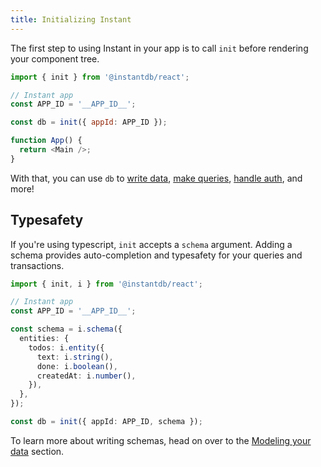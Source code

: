 ```yaml
---
title: Initializing Instant
---
```


The first step to using Instant in your app is to call `init` before rendering your component tree.

```javascript
import { init } from '@instantdb/react';

// Instant app
const APP_ID = '__APP_ID__';

const db = init({ appId: APP_ID });

function App() {
  return <Main />;
}
```

With that, you can use `db` to [write data](/docs/instaml), [make queries](/docs/instaql), [handle auth](/docs/auth), and more!

## Typesafety

If you're using typescript, `init` accepts a `schema` argument. Adding a schema provides auto-completion and typesafety for your queries and transactions.

```typescript
import { init, i } from '@instantdb/react';

// Instant app
const APP_ID = '__APP_ID__';

const schema = i.schema({
  entities: {
    todos: i.entity({
      text: i.string(),
      done: i.boolean(),
      createdAt: i.number(),
    }),
  },
});

const db = init({ appId: APP_ID, schema });
```

To learn more about writing schemas, head on over to the [Modeling your data](/docs/modeling-data) section.
